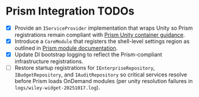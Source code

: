 # Prism Integration TODOs

- [x] Provide an `IServiceProvider` implementation that wraps Unity so Prism registrations remain compliant with [Prism Unity container guidance](https://prismlibrary.com/docs/wpf/advanced/dependency-injection.html).
- [x] Introduce a `CoreModule` that registers the shell-level settings region as outlined in [Prism module documentation](https://prismlibrary.com/docs/wpf/modules/module-initialization.html).
- [x] Update DI bootstrap logging to reflect the Prism-compliant infrastructure registrations.
- [ ] Restore startup registrations for `IEnterpriseRepository`, `IBudgetRepository`, and `IAuditRepository` so critical services resolve before Prism loads OnDemand modules (per unity resolution failures in `logs/wiley-widget-20251017.log`).
